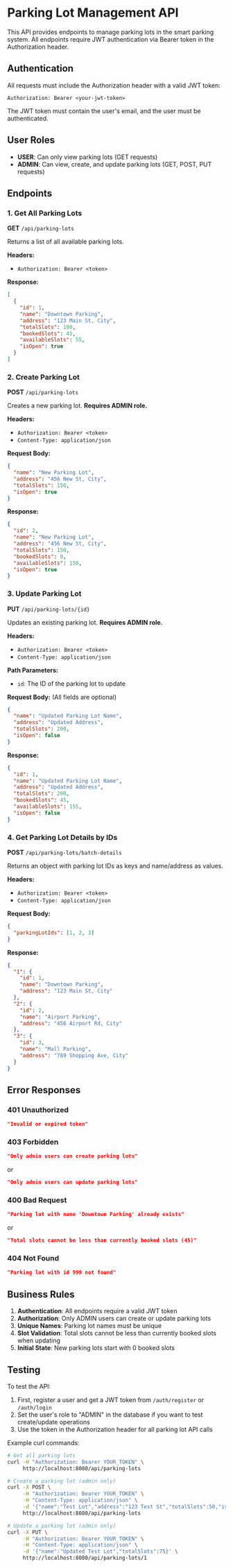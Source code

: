 # Parking Lot Management API

This API provides endpoints to manage parking lots in the smart parking system. All endpoints require JWT authentication via Bearer token in the Authorization header.

## Authentication

All requests must include the Authorization header with a valid JWT token:
```
Authorization: Bearer <your-jwt-token>
```

The JWT token must contain the user's email, and the user must be authenticated.

## User Roles

- **USER**: Can only view parking lots (GET requests)
- **ADMIN**: Can view, create, and update parking lots (GET, POST, PUT requests)

## Endpoints

### 1. Get All Parking Lots
**GET** `/api/parking-lots`

Returns a list of all available parking lots.

**Headers:**
- `Authorization: Bearer <token>`

**Response:**
```json
[
  {
    "id": 1,
    "name": "Downtown Parking",
    "address": "123 Main St, City",
    "totalSlots": 100,
    "bookedSlots": 45,
    "availableSlots": 55,
    "isOpen": true
  }
]
```

### 2. Create Parking Lot
**POST** `/api/parking-lots`

Creates a new parking lot. **Requires ADMIN role.**

**Headers:**
- `Authorization: Bearer <token>`
- `Content-Type: application/json`

**Request Body:**
```json
{
  "name": "New Parking Lot",
  "address": "456 New St, City",
  "totalSlots": 150,
  "isOpen": true
}
```

**Response:**
```json
{
  "id": 2,
  "name": "New Parking Lot",
  "address": "456 New St, City",
  "totalSlots": 150,
  "bookedSlots": 0,
  "availableSlots": 150,
  "isOpen": true
}
```

### 3. Update Parking Lot
**PUT** `/api/parking-lots/{id}`

Updates an existing parking lot. **Requires ADMIN role.**

**Headers:**
- `Authorization: Bearer <token>`
- `Content-Type: application/json`

**Path Parameters:**
- `id`: The ID of the parking lot to update

**Request Body:** (All fields are optional)
```json
{
  "name": "Updated Parking Lot Name",
  "address": "Updated Address",
  "totalSlots": 200,
  "isOpen": false
}
```

**Response:**
```json
{
  "id": 1,
  "name": "Updated Parking Lot Name",
  "address": "Updated Address",
  "totalSlots": 200,
  "bookedSlots": 45,
  "availableSlots": 155,
  "isOpen": false
}
```

### 4. Get Parking Lot Details by IDs
**POST** `/api/parking-lots/batch-details`

Returns an object with parking lot IDs as keys and name/address as values.

**Headers:**
- `Authorization: Bearer <token>`
- `Content-Type: application/json`

**Request Body:**
```json
{
  "parkingLotIds": [1, 2, 3]
}
```

**Response:**
```json
{
  "1": {
    "id": 1,
    "name": "Downtown Parking",
    "address": "123 Main St, City"
  },
  "2": {
    "id": 2,
    "name": "Airport Parking",
    "address": "456 Airport Rd, City"
  },
  "3": {
    "id": 3,
    "name": "Mall Parking",
    "address": "789 Shopping Ave, City"
  }
}
```

## Error Responses

### 401 Unauthorized
```json
"Invalid or expired token"
```

### 403 Forbidden
```json
"Only admin users can create parking lots"
```
or
```json
"Only admin users can update parking lots"
```

### 400 Bad Request
```json
"Parking lot with name 'Downtown Parking' already exists"
```
or
```json
"Total slots cannot be less than currently booked slots (45)"
```

### 404 Not Found
```json
"Parking lot with id 999 not found"
```

## Business Rules

1. **Authentication**: All endpoints require a valid JWT token
2. **Authorization**: Only ADMIN users can create or update parking lots
3. **Unique Names**: Parking lot names must be unique
4. **Slot Validation**: Total slots cannot be less than currently booked slots when updating
5. **Initial State**: New parking lots start with 0 booked slots

## Testing

To test the API:

1. First, register a user and get a JWT token from `/auth/register` or `/auth/login`
2. Set the user's role to "ADMIN" in the database if you want to test create/update operations
3. Use the token in the Authorization header for all parking lot API calls

Example curl commands:

```bash
# Get all parking lots
curl -H "Authorization: Bearer YOUR_TOKEN" \
     http://localhost:8080/api/parking-lots

# Create a parking lot (admin only)
curl -X POST \
     -H "Authorization: Bearer YOUR_TOKEN" \
     -H "Content-Type: application/json" \
     -d '{"name":"Test Lot","address":"123 Test St","totalSlots":50,"isOpen":true}' \
     http://localhost:8080/api/parking-lots

# Update a parking lot (admin only)
curl -X PUT \
     -H "Authorization: Bearer YOUR_TOKEN" \
     -H "Content-Type: application/json" \
     -d '{"name":"Updated Test Lot","totalSlots":75}' \
     http://localhost:8080/api/parking-lots/1
```
